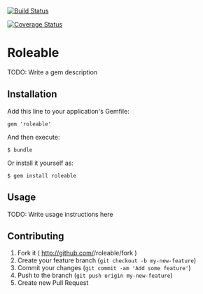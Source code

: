 [![Build Status](https://travis-ci.org/elsom25/roleable.png?branch=master)](https://travis-ci.org/elsom25/roleable)

[![Coverage Status](https://coveralls.io/repos/elsom25/roleable/badge.png)](https://coveralls.io/r/elsom25/roleable)

# Roleable

TODO: Write a gem description

## Installation

Add this line to your application's Gemfile:

    gem 'roleable'

And then execute:

    $ bundle

Or install it yourself as:

    $ gem install roleable

## Usage

TODO: Write usage instructions here

## Contributing

1. Fork it ( http://github.com/<my-github-username>/roleable/fork )
2. Create your feature branch (`git checkout -b my-new-feature`)
3. Commit your changes (`git commit -am 'Add some feature'`)
4. Push to the branch (`git push origin my-new-feature`)
5. Create new Pull Request
